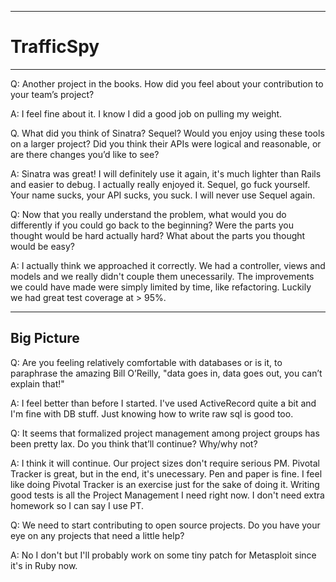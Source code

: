 ----------
TrafficSpy
====
-----
Q: Another project in the books. How did you feel about your contribution to your team’s project?

A: I feel fine about it. I know I did a good job on pulling my weight.

Q. What did you think of Sinatra? Sequel? Would you enjoy using these tools on a larger project? Did you think their APIs were logical and reasonable, or are there changes you’d like to see?

A: Sinatra was great! I will definitely use it again, it's much lighter than Rails and easier to debug. I actually really enjoyed it. Sequel, go fuck yourself. Your name sucks, your API sucks, you suck. I will never use Sequel again.


Q: Now that you really understand the problem, what would you do differently if you could go back to the beginning? Were the parts you thought would be hard actually hard? What about the parts you thought would be easy?

A: I actually think we approached it correctly. We had a controller, views and models and we really didn't couple them unecessarily. The improvements we could have made were simply limited by time, like refactoring. Luckily we had great test coverage at > 95%.

----------
Big Picture
----------

Q: Are you feeling relatively comfortable with databases or is it, to paraphrase the amazing Bill O’Reilly, "data goes in, data goes out, you can’t explain that!"

A: I feel better than before I started. I've used ActiveRecord quite a bit and I'm fine with DB stuff. Just knowing how to write raw sql is good too.

Q: It seems that formalized project management among project groups has been pretty lax. Do you think that’ll continue? Why/why not?

A: I think it will continue. Our project sizes don't require serious PM. Pivotal Tracker is great, but in the end, it's unecessary. Pen and paper is fine. I feel like doing Pivotal Tracker is an exercise just for the sake of doing it. Writing good tests is all the Project Management I need right now. I don't need extra homework so I can say I use PT.

Q: We need to start contributing to open source projects. Do you have your eye on any projects that need a little help?

A: No I don't but I'll probably work on some tiny patch for Metasploit since it's in Ruby now.


